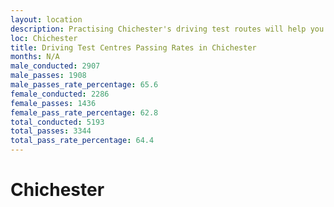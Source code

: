 ```yaml
---
layout: location
description: Practising Chichester's driving test routes will help you become more confident in your gear-changing abilities.
loc: Chichester
title: Driving Test Centres Passing Rates in Chichester
months: N/A
male_conducted: 2907
male_passes: 1908
male_passes_rate_percentage: 65.6
female_conducted: 2286
female_passes: 1436
female_pass_rate_percentage: 62.8
total_conducted: 5193
total_passes: 3344
total_pass_rate_percentage: 64.4
---
```


# Chichester
